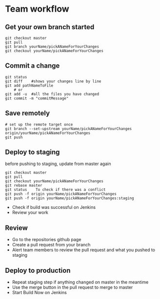 Team workflow  
============

Get your own branch started
---------
```
git checkout master
git pull
git branch yourName/pickANameForYourChanges
git checkout yourName/pickANameForYourChanges
```

Commit a change  
---------
```
git status     
git diff    #shows your changes line by line
git add pathNameToFile
    # or 
git add -u  #all the files you have changed
git commit -m "commitMessage"
```

Save remotely
------------
```
# set up the remote target once
git branch --set-upstream yourName/pickANameForYourChanges origin/yourName/pickANameForYourChanges 
git push
```

Deploy to staging
---------
before pushing to staging, update from master again
```
git checkout master
git pull
git checkout yourName/pickANameForYourChanges
git rebase master
git status    To check if there was a conflict
git push -f origin yourName/pickANameForYourChanges
git push -f origin yourName/pickANameForYourChanges:staging
```
- Check if build was successful on Jenkins
- Review your work

Review
-------
- Go to the repositories github page
- Create a pull request from your branch
- Alert team members to review the pull request and what you pushed to staging

Deploy to production
---------
- Repeat staging step if anything changed on master in the meantime
- Use the merge button in the pull request to merge to master
- Start Build Now on Jenkins 
